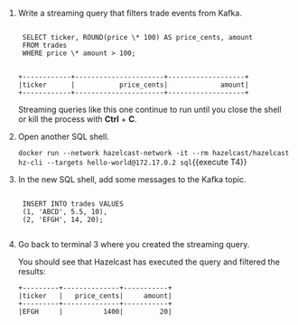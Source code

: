 1. Write a streaming query that filters trade events from Kafka.

    <code class="execute T3" title="Run command">
    SELECT ticker, ROUND(price \* 100) AS price_cents, amount
    FROM trades
    WHERE price \* amount > 100;
    </code>

    ```
    +------------+----------------------+-------------------+
    |ticker      |           price_cents|             amount|
    +------------+----------------------+-------------------+
    ```
    
    Streaming queries like this one continue to run until you close the shell or kill the process with **Ctrl** + **C**.

1. Open another SQL shell.

    `docker run --network hazelcast-network -it --rm hazelcast/hazelcast hz-cli --targets hello-world@172.17.0.2 sql`{{execute T4}}

1. In the new SQL shell, add some messages to the Kafka topic.

    <code class="execute T4" title="Run command">
    INSERT INTO trades VALUES
    (1, 'ABCD', 5.5, 10),
    (2, 'EFGH', 14, 20);
    </code>
    
1. Go back to terminal 3 where you created the streaming query.

    You should see that Hazelcast has executed the query and filtered the results:

    ```
    +---------+--------------+-----------+
    |ticker   |   price_cents|     amount|
    +---------+--------------+-----------+
    |EFGH     |          1400|         20|
    ```
